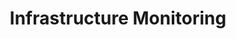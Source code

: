 ---
title:  Infrastructure Monitoring
linkTitle: Infrastructure Monitoring
weight: 6
_build:
  render: never
---